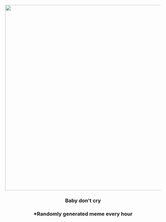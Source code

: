 <p align="center">
        <img src="https://i.redd.it/dwnptby2p2q91.jpg" width="600" height="600">
        </p>
        <h3 align="center">Baby don’t cry</h3>
        <h3 align="center">*Randomly generated meme every hour</h3>
    